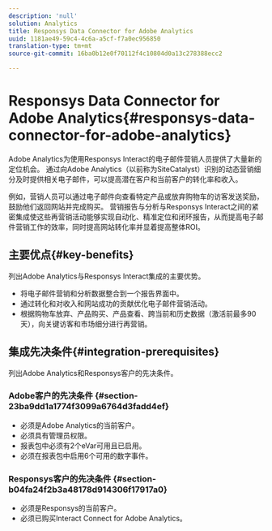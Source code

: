 ```yaml
---
description: 'null'
solution: Analytics
title: Responsys Data Connector for Adobe Analytics
uuid: 1181ae49-59c4-4c6a-a5cf-f7a0ec956850
translation-type: tm+mt
source-git-commit: 16ba0b12e0f70112f4c10804d0a13c278388ecc2

---
```



# Responsys Data Connector for Adobe Analytics{#responsys-data-connector-for-adobe-analytics}

Adobe Analytics为使用Responsys Interact的电子邮件营销人员提供了大量新的定位机会。 通过向Adobe Analytics（以前称为SiteCatalyst）识别的动态营销细分及时提供相关电子邮件，可以提高潜在客户和当前客户的转化率和收入。

例如，营销人员可以通过电子邮件向查看特定产品或放弃购物车的访客发送奖励，鼓励他们返回网站并完成购买。 营销报告与分析与Responsys Interact之间的紧密集成使这些再营销活动能够实现自动化、精准定位和闭环报告，从而提高电子邮件营销工作的效率，同时提高网站转化率并显着提高整体ROI。

## 主要优点{#key-benefits}

列出Adobe Analytics与Responsys Interact集成的主要优势。

* 将电子邮件营销和分析数据整合到一个报告界面中。
* 通过转化和对收入和网站成功的贡献优化电子邮件营销活动。
* 根据购物车放弃、产品购买、产品查看、跨当前和历史数据（激活前最多90天），向关键访客和市场细分进行再营销。

## 集成先决条件{#integration-prerequisites}

列出Adobe Analytics和Responsys客户的先决条件。

### Adobe客户的先决条件 {#section-23ba9dd1a1774f3099a6764d3fadd4ef}

* 必须是Adobe Analytics的当前客户。
* 必须具有管理员权限。
* 报表包中必须有2个eVar可用且已启用。
* 必须在报表包中启用6个可用的数字事件。

### Responsys客户的先决条件 {#section-b04fa24f2b3a48178d914306f17917a0}

* 必须是Responsys的当前客户。
* 必须已购买Interact Connect for Adobe Analytics。
